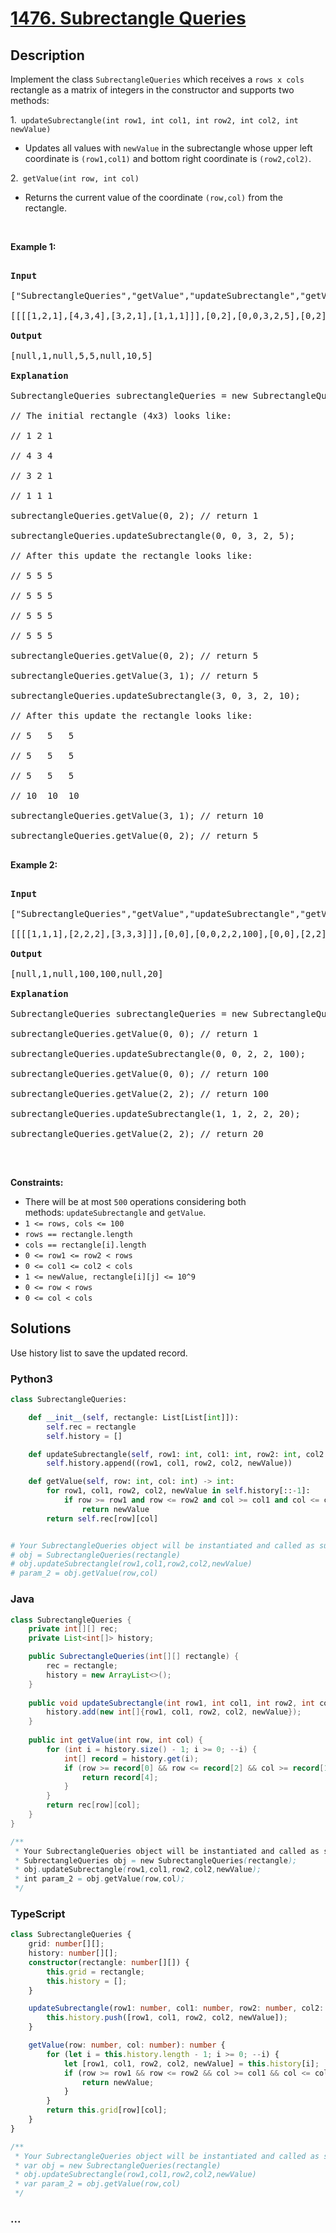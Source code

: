 # [1476. Subrectangle Queries](https://leetcode.com/problems/subrectangle-queries)



## Description

<p>Implement the class <code>SubrectangleQueries</code>&nbsp;which receives a <code>rows x cols</code> rectangle as a matrix of integers in the constructor and supports two methods:</p>



<p>1.<code>&nbsp;updateSubrectangle(int row1, int col1, int row2, int col2, int newValue)</code></p>



<ul>
	<li>Updates all values with <code>newValue</code> in the subrectangle whose upper left coordinate is <code>(row1,col1)</code> and bottom right coordinate is <code>(row2,col2)</code>.</li>
</ul>



<p>2.<code>&nbsp;getValue(int row, int col)</code></p>



<ul>
	<li>Returns the current value of the coordinate <code>(row,col)</code> from&nbsp;the rectangle.</li>
</ul>



<p>&nbsp;</p>

<p><strong>Example 1:</strong></p>



<pre>

<strong>Input</strong>

[&quot;SubrectangleQueries&quot;,&quot;getValue&quot;,&quot;updateSubrectangle&quot;,&quot;getValue&quot;,&quot;getValue&quot;,&quot;updateSubrectangle&quot;,&quot;getValue&quot;,&quot;getValue&quot;]

[[[[1,2,1],[4,3,4],[3,2,1],[1,1,1]]],[0,2],[0,0,3,2,5],[0,2],[3,1],[3,0,3,2,10],[3,1],[0,2]]

<strong>Output</strong>

[null,1,null,5,5,null,10,5]

<strong>Explanation</strong>

SubrectangleQueries subrectangleQueries = new SubrectangleQueries([[1,2,1],[4,3,4],[3,2,1],[1,1,1]]);  

// The initial rectangle (4x3) looks like:

// 1 2 1

// 4 3 4

// 3 2 1

// 1 1 1

subrectangleQueries.getValue(0, 2); // return 1

subrectangleQueries.updateSubrectangle(0, 0, 3, 2, 5);

// After this update the rectangle looks like:

// 5 5 5

// 5 5 5

// 5 5 5

// 5 5 5 

subrectangleQueries.getValue(0, 2); // return 5

subrectangleQueries.getValue(3, 1); // return 5

subrectangleQueries.updateSubrectangle(3, 0, 3, 2, 10);

// After this update the rectangle looks like:

// 5   5   5

// 5   5   5

// 5   5   5

// 10  10  10 

subrectangleQueries.getValue(3, 1); // return 10

subrectangleQueries.getValue(0, 2); // return 5

</pre>



<p><strong>Example 2:</strong></p>



<pre>

<strong>Input</strong>

[&quot;SubrectangleQueries&quot;,&quot;getValue&quot;,&quot;updateSubrectangle&quot;,&quot;getValue&quot;,&quot;getValue&quot;,&quot;updateSubrectangle&quot;,&quot;getValue&quot;]

[[[[1,1,1],[2,2,2],[3,3,3]]],[0,0],[0,0,2,2,100],[0,0],[2,2],[1,1,2,2,20],[2,2]]

<strong>Output</strong>

[null,1,null,100,100,null,20]

<strong>Explanation</strong>

SubrectangleQueries subrectangleQueries = new SubrectangleQueries([[1,1,1],[2,2,2],[3,3,3]]);

subrectangleQueries.getValue(0, 0); // return 1

subrectangleQueries.updateSubrectangle(0, 0, 2, 2, 100);

subrectangleQueries.getValue(0, 0); // return 100

subrectangleQueries.getValue(2, 2); // return 100

subrectangleQueries.updateSubrectangle(1, 1, 2, 2, 20);

subrectangleQueries.getValue(2, 2); // return 20

</pre>



<p>&nbsp;</p>

<p><strong>Constraints:</strong></p>



<ul>
	<li>There will be at most <code><font face="monospace">500</font></code>&nbsp;operations considering both methods:&nbsp;<code>updateSubrectangle</code> and <code>getValue</code>.</li>
	<li><code>1 &lt;= rows, cols &lt;= 100</code></li>
	<li><code>rows ==&nbsp;rectangle.length</code></li>
	<li><code>cols == rectangle[i].length</code></li>
	<li><code>0 &lt;= row1 &lt;= row2 &lt; rows</code></li>
	<li><code>0 &lt;= col1 &lt;= col2 &lt; cols</code></li>
	<li><code>1 &lt;= newValue, rectangle[i][j] &lt;= 10^9</code></li>
	<li><code>0 &lt;= row &lt; rows</code></li>
	<li><code>0 &lt;= col &lt; cols</code></li>
</ul>

## Solutions

Use history list to save the updated record.

<!-- tabs:start -->

### **Python3**

```python
class SubrectangleQueries:

    def __init__(self, rectangle: List[List[int]]):
        self.rec = rectangle
        self.history = []

    def updateSubrectangle(self, row1: int, col1: int, row2: int, col2: int, newValue: int) -> None:
        self.history.append((row1, col1, row2, col2, newValue))

    def getValue(self, row: int, col: int) -> int:
        for row1, col1, row2, col2, newValue in self.history[::-1]:
            if row >= row1 and row <= row2 and col >= col1 and col <= col2:
                return newValue
        return self.rec[row][col]


# Your SubrectangleQueries object will be instantiated and called as such:
# obj = SubrectangleQueries(rectangle)
# obj.updateSubrectangle(row1,col1,row2,col2,newValue)
# param_2 = obj.getValue(row,col)
```

### **Java**

```java
class SubrectangleQueries {
    private int[][] rec;
    private List<int[]> history;

    public SubrectangleQueries(int[][] rectangle) {
        rec = rectangle;
        history = new ArrayList<>();
    }
    
    public void updateSubrectangle(int row1, int col1, int row2, int col2, int newValue) {
        history.add(new int[]{row1, col1, row2, col2, newValue});
    }
    
    public int getValue(int row, int col) {
        for (int i = history.size() - 1; i >= 0; --i) {
            int[] record = history.get(i);
            if (row >= record[0] && row <= record[2] && col >= record[1] && col <= record[3]) {
                return record[4];
            }
        }
        return rec[row][col];
    }
}

/**
 * Your SubrectangleQueries object will be instantiated and called as such:
 * SubrectangleQueries obj = new SubrectangleQueries(rectangle);
 * obj.updateSubrectangle(row1,col1,row2,col2,newValue);
 * int param_2 = obj.getValue(row,col);
 */
```

### **TypeScript**

```ts
class SubrectangleQueries {
    grid: number[][];
    history: number[][];
    constructor(rectangle: number[][]) {
        this.grid = rectangle;
        this.history = [];
    }

    updateSubrectangle(row1: number, col1: number, row2: number, col2: number, newValue: number): void {
        this.history.push([row1, col1, row2, col2, newValue]);
    }

    getValue(row: number, col: number): number {
        for (let i = this.history.length - 1; i >= 0; --i) {
            let [row1, col1, row2, col2, newValue] = this.history[i];
            if (row >= row1 && row <= row2 && col >= col1 && col <= col2) {
                return newValue;
            }
        }
        return this.grid[row][col];
    }
}

/**
 * Your SubrectangleQueries object will be instantiated and called as such:
 * var obj = new SubrectangleQueries(rectangle)
 * obj.updateSubrectangle(row1,col1,row2,col2,newValue)
 * var param_2 = obj.getValue(row,col)
 */
```

### **...**

```

```

<!-- tabs:end -->
